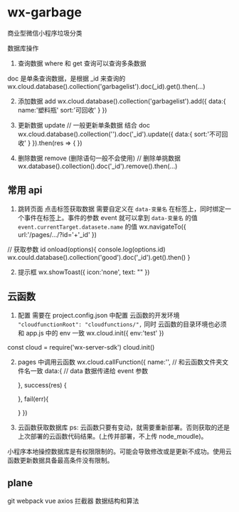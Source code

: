 # wx-garbage
商业型微信小程序垃圾分类

数据库操作
1. 查询数据
 where 和 get 查询可以查询多条数据

 doc 是单条查询数据，是根据 _id 来查询的
 wx.cloud.database().collection('garbagelist').doc(_id).get().then(...)

2. 添加数据 add
  wx.cloud.database().collection('garbagelist').add({
    data:{
      name:'塑料瓶'
      sort:'可回收'
    }
  })

3. 更新数据 update
  // 一般更新单条数据 结合 doc
  wx.cloud.database().collection('').doc('_id').update({
    data:{
      sort:'不可回收'
    }
  }).then(res => {
  })



4. 删除数据 remove (删除语句一般不会使用)
  // 删除单挑数据
  wx.database().collection().doc('_id').remove().then(...)


## 常用 api
1. 跳转页面
  点击标签获取数据 需要自定义在 `data-变量名` 在标签上，同时绑定一个事件在标签上。事件的参数 event 就可以拿到 `data-变量名` 的值 `event.currentTarget.datasete.name` 的值
  wx.navigateTo({
    url:'/pages/.../?id='+'_id'
  })

  // 获取参数 id 
   onload(options){
     console.log(options.id)
     wx.could.database().collection('good').doc('_id').get().then()
   }

2. 提示框
 wx.showToast({
   icon:'none',
   text: ""
 })


## 云函数
1. 配置
 需要在 project.config.json 中配置 云函数的开发环境 `"cloudfunctionRoot": "cloudfunctions/",`
 同时 云函数的目录环境也必须和 app.js 中的 env 一致
     wx.cloud.init({
      env:'test'
    })
   

 const cloud = require('wx-server-sdk')
 cloud.init()



2. pages 中调用云函数
  wx.cloud.callFunction({
    name:'', // 和云函数文件夹文件名一致
    data:{   // data 数据传递给 event 参数

    },
    success(res) {

    },
    fail(err){

    }
  })

3. 云函数获取数据库
  ps: 云函数只要有变动，就需要重新部署。否则获取的还是上次部署的云函数代码结果。(上传并部署，不上传 node_moudle)。
  
  小程序本地操控数据库是有权限限制的。可能会导致修改或是更新不成功。使用云函数更新数据具备最高条件没有限制。



## plane
git
webpack
vue
axios 拦截器
数据结构和算法


